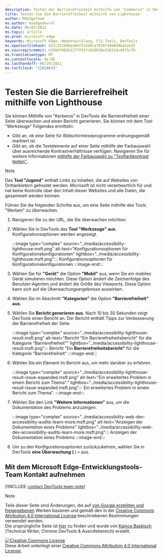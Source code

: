 ```yaml
---
description: Testen der Barrierefreiheit mithilfe von "Commerce" in DevTools.
title: Testen Sie die Barrierefreiheit mithilfe von Lighthouse
author: MSEdgeTeam
ms.author: msedgedevrel
ms.date: 06/07/2021
ms.topic: article
ms.prod: microsoft-edge
keywords: Microsoft Edge, Webentwicklung, F12-Tools, DevTools
ms.openlocfilehash: 822c25240ba30df31416ca783bf48d6d9ba52ed2
ms.sourcegitcommit: e150d798161277fd3fc610838ef2611dc08f5cf6
ms.translationtype: MT
ms.contentlocale: de-DE
ms.lasthandoff: 06/29/2021
ms.locfileid: "11624633"
---
```

<!-- this article was created on 05/11/2021 by moving a section out from the "Accessibility reference" article (reference.md) -->
<!-- Copyright Kayce Basques 

   Licensed under the Apache License, Version 2.0 (the "License");
   you may not use this file except in compliance with the License.
   You may obtain a copy of the License at

       https://www.apache.org/licenses/LICENSE-2.0

   Unless required by applicable law or agreed to in writing, software
   distributed under the License is distributed on an "AS IS" BASIS,
   WITHOUT WARRANTIES OR CONDITIONS OF ANY KIND, either express or implied.
   See the License for the specific language governing permissions and
   limitations under the License.  -->  

# <a name="test-accessibility-using-lighthouse"></a>Testen Sie die Barrierefreiheit mithilfe von Lighthouse

Sie können Mithilfe von "Kerberos" in DevTools die Barrierefreiheit einer Seite überwachen und einen Bericht generieren. Sie können mit dem Tool "Werkzeuge" Folgendes ermitteln:

*   Gibt an, ob eine Seite für Bildschirmleseprogramme ordnungsgemäß markiert ist.  
*   Gibt an, ob die Textelemente auf einer Seite mithilfe der Farbauswahl über ausreichende Kontrastverhältnisse verfügen. Navigieren Sie für weitere Informationen [mithilfe der Farbauswahl zu "Textfarbkontrast testen".](color-picker.md)   

> [!NOTE]
> Das **Tool "Jugend"** enthält Links zu Inhalten, die auf Websites von Drittanbietern gehostet werden.  Microsoft ist nicht verantwortlich für und hat keine Kontrolle über den Inhalt dieser Websites und alle Daten, die gesammelt werden können.  

Führen Sie die folgenden Schritte aus, um eine Seite mithilfe des Tools "Werben" zu überwachen.

1.  Navigieren Sie zu der URL, die Sie überwachen möchten.
1.  Wählen Sie in DevTools das **Tool "Werkzeuge" aus.**  Konfigurationsoptionen werden angezeigt.
    
    :::image type="complex" source="../media/accessibility-lighthouse.msft.png" alt-text="Konfigurationsoptionen für Konfigurationskonfigurationen" lightbox="../media/accessibility-lighthouse.msft.png":::
       Konfigurationsoptionen für Konfigurationskonfigurationen
    :::image-end:::  
    
1.  Wählen Sie für **"Gerät"** die Option **"Mobil"** aus, wenn Sie ein mobiles Gerät simulieren möchten.  Diese Option ändert die Zeichenfolge des Benutzer-Agenten und ändert die Größe des Viewports.  Diese Option kann sich auf die Überwachungsergebnisse auswirken.
1.  Wählen Sie im Abschnitt **"Kategorien"** die Option **"Barrierefreiheit" aus.**
1.  Wählen Sie **Bericht generieren aus.** Nach 10 bis 30 Sekunden zeigt DevTools einen Bericht an.  Der Bericht enthält Tipps zur Verbesserung der Barrierefreiheit der Seite.  
    
    :::image type="complex" source="../media/accessibility-lighthouse-result.msft.png" alt-text="Bericht "Ein Barrierefreiheitsbericht" für die Kategorie "Barrierefreiheit"" lightbox="../media/accessibility-lighthouse-result.msft.png":::
       Bericht "Ein **Barrierefreiheitsbericht"** für die Kategorie "Barrierefreiheit"
    :::image-end:::  
    
1.  Wählen Sie ein Element im Bericht aus, um mehr darüber zu erfahren.  
    
    :::image type="complex" source="../media/accessibility-lighthouse-result-issue-expanded.msft.png" alt-text="Ein erweitertes Problem in einem Bericht zum Thema"." lightbox="../media/accessibility-lighthouse-result-issue-expanded.msft.png":::
       Ein erweitertes Problem in einem Bericht zum Thema".
    :::image-end:::  
    
1.  Wählen Sie den Link **"Weitere Informationen"** aus, um die Dokumentation des Problems anzuzeigen.
    
    :::image type="complex" source="../media/accessibility-web-dev-accessibility-audits-learn-more.msft.png" alt-text="Anzeigen der Dokumentation eines Problems" lightbox="../media/accessibility-web-dev-accessibility-audits-learn-more.msft.png":::
       Anzeigen der Dokumentation eines Problems
    :::image-end:::  

1.  Um zu den Konfigurationsoptionen zurückzukehren, wählen Sie in DevTools **eine Überwachung (** ) `+` aus.    


## <a name="getting-in-touch-with-the-microsoft-edge-devtools-team"></a>Mit dem Microsoft Edge-Entwicklungstools-Team Kontakt aufnehmen  

[!INCLUDE [contact DevTools team note](../includes/contact-devtools-team-note.md)]  


> [!NOTE]
> Teile dieser Seite sind Änderungen, die auf [von Google erstellten und freigegebenen][GoogleSitePolicies] Werken basieren und gemäß den in der [Creative Commons Attribution 4.0 International License][CCA4IL] beschriebenen Bestimmungen verwendet werden.  
> Die ursprüngliche Seite ist [hier](https://developers.google.com/web/tools/chrome-devtools/accessibility/reference) zu finden und wurde von [Kaince Baskisch][KayceBasques] \(Technical Writer, Chrome DevTools \& Ausrufebereich\) erstellt.  

[![Creative Commons License][CCby4Image]][CCA4IL]  
Diese Arbeit unterliegt einer [Creative Commons Attribution 4.0 International License][CCA4IL].  


<!-- links -->  
[ChromeWebStoreAxe]: https://chrome.google.com/webstore/detail/axe/lhdoppojpmngadmnindnejefpokejbdd "axe – Web Accessibility Testing – Chrome Web Store"  
[CCA4IL]: https://creativecommons.org/licenses/by/4.0  
[CCby4Image]: https://i.creativecommons.org/l/by/4.0/88x31.png  
[GoogleSitePolicies]: https://developers.google.com/terms/site-policies  
[KayceBasques]: https://developers.google.com/web/resources/contributors/kaycebasques  
